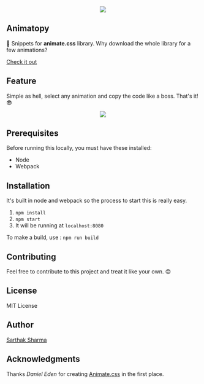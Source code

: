 <div align="center"><img src="https://i.imgur.com/Sd4pt3S.png"></div>

## Animatopy
🎩 Snippets for **animate.css** library. Why download the whole library for a few animations?

[Check it out](https://sarthology.github.io/Animatopy/)

## Feature

Simple as hell, select any animation and copy the code like a boss. That's it! 😎
<div align="center"><img src="https://media.giphy.com/media/fQuB9k3OlJcl4rWsEi/giphy.gif"></div>


## Prerequisites

Before running this locally, you must have these installed:

+ Node
+ Webpack

## Installation

It's built in node and webpack so the process to start this is really easy.

1. `npm install`
2. `npm start`
3. It will be running at `localhost:8080`

To make a build, use : `npm run build`

## Contributing

Feel free to contribute to this project and treat it like your own. 😊 


## License

MIT License

## Author

[Sarthak Sharma](https://twitter.com/sarthology)

## Acknowledgments

Thanks  *Daniel Eden* for creating [Animate.css](https://github.com/daneden/animate.css) in the  first place.
